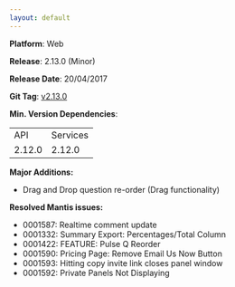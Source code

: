```yaml
---
layout: default
---
```


**Platform**: Web

**Release**: 2.13.0 (Minor)

**Release Date**: 20/04/2017

**Git Tag**: [v2.13.0](https://github.com/OnePulse/onepulse-v2-web/releases/tag/v2.13.0)

**Min. Version Dependencies**:

<table>
  <tr>
    <td>API</td>
    <td>Services</td>
  </tr>
  <tr>
    <td>2.12.0</td>
    <td>2.12.0</td>
  </tr>
</table>

**Major Additions:**
* Drag and Drop question re-order (Drag functionality)

**Resolved Mantis issues:**
*	0001587: Realtime comment update
*   0001332: Summary Export: Percentages/Total Column
*   0001422: FEATURE: Pulse Q Reorder
*   0001590: Pricing Page: Remove Email Us Now Button
*   0001593: Hitting copy invite link closes panel window
*   0001592: Private Panels Not Displaying